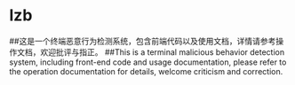 # lzb 
##这是一个终端恶意行为检测系统，包含前端代码以及使用文档，详情请参考操作文档，欢迎批评与指正。
##This is a terminal malicious behavior detection system, including front-end code and usage documentation, 
  please refer to the operation documentation for details, welcome criticism and correction.

